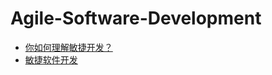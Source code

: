 # Agile-Software-Development

* [你如何理解敏捷开发？](https://www.zhihu.com/question/19645396)
* [敏捷软件开发](https://zh.wikipedia.org/wiki/敏捷软件开发)
